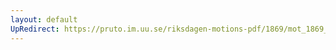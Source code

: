 ```yaml
---
layout: default
UpRedirect: https://pruto.im.uu.se/riksdagen-motions-pdf/1869/mot_1869__ak__257/mot_1869__ak__257-003.pdf
---
```

